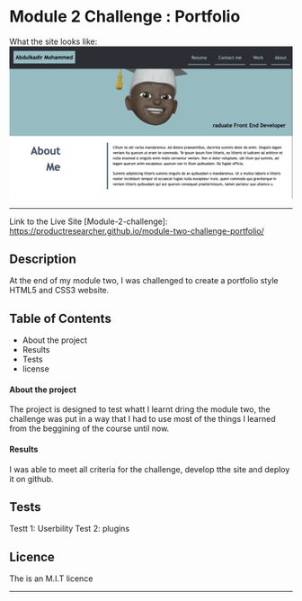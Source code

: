 # Module 2 Challenge : Portfolio
 
 What the site looks like:
![Module 2 challenge website screen shot.](images/site.png "Site screenshot")
- - - 
Link to the Live Site
[Module-2-challenge]: https://productresearcher.github.io/module-two-challenge-portfolio/ 

## Description

At the end of my module two, I was challenged to create a portfolio style HTML5 and CSS3 website. 


## Table of Contents

* About the project
* Results
* Tests
* license


#### About the project
The project is designed to test whatt I learnt dring the module two, the challenge was put in a way that I had to use most of the things I learned from the beggining of the course until now.

#### Results
I was able to meet all criteria for the challenge, develop tthe site and deploy it on github.

## Tests

Testt 1: Userbility
Test 2: plugins

## Licence

The is an M.I.T licence

---


